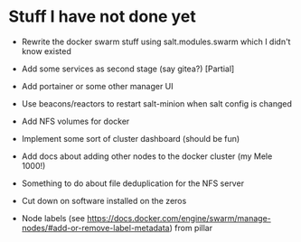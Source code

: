 # Stuff I have not done yet

* Rewrite the docker swarm stuff using salt.modules.swarm
  which I didn't know existed
* Add some services as second stage (say gitea?) [Partial]
* Add portainer or some other manager UI
* Use beacons/reactors to restart salt-minion when salt config is changed
* Add NFS volumes for docker
* Implement some sort of cluster dashboard (should be fun)
* Add docs about adding other nodes to the docker cluster (my Mele 1000!)
* Something to do about file deduplication for the NFS server

* Cut down on software installed on the zeros
* Node labels (see https://docs.docker.com/engine/swarm/manage-nodes/#add-or-remove-label-metadata) from pillar